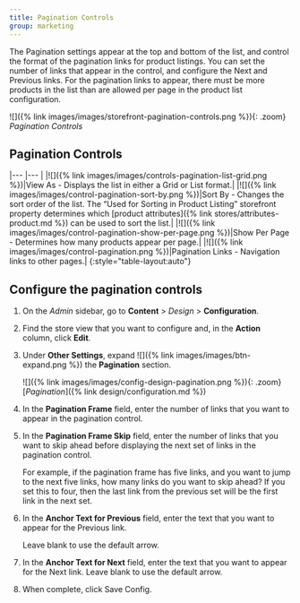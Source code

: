 ```yaml
---
title: Pagination Controls
group: marketing
---
```


The Pagination settings appear at the top and bottom of the list, and control the format of the pagination links for product listings. You can set the number of links that appear in the control, and configure the Next and Previous links. For the pagination links to appear, there must be more products in the list than are allowed per page in the product list configuration.

![]({% link images/images/storefront-pagination-controls.png %}){: .zoom}
_Pagination Controls_

## Pagination Controls

|--- |--- |
|![]({% link images/images/controls-pagination-list-grid.png %})|View As - Displays the list in either a Grid or List format.|
|![]({% link images/images/control-pagination-sort-by.png %})|Sort By - Changes the sort order of the list. The “Used for Sorting in Product Listing” storefront property determines which [product attributes]({% link stores/attributes-product.md %}) can be used to sort the list.|
|![]({% link images/images/control-pagination-show-per-page.png %})|Show Per Page - Determines how many products appear per page.|
|![]({% link images/images/control-pagination.png %})|Pagination Links - Navigation links to other pages.|
{:style="table-layout:auto"}

## Configure the pagination controls

1. On the _Admin_ sidebar, go to **Content** > _Design_ > **Configuration**.

1. Find the store view that you want to configure and, in the **Action** column, click **Edit**.

1. Under **Other Settings**, expand ![]({% link images/images/btn-expand.png %}) the **Pagination** section.

   ![]({% link images/images/config-design-pagination.png %}){: .zoom}
   [_Pagination_]({% link design/configuration.md %})

1. In the **Pagination Frame** field, enter the number of links that you want to appear in the pagination control.

1. In the **Pagination Frame Skip** field, enter the number of links that you want to skip ahead before displaying the next set of links in the pagination control.

    For example, if the pagination frame has five links, and you want to jump to the next five links, how many links do you want to skip ahead? If you set this to four, then the last link from the previous set will be the first link in the next set.

1. In the **Anchor Text for Previous** field, enter the text that you want to appear for the Previous link.

    Leave blank to use the default arrow.

1. In the **Anchor Text for Next** field, enter the text that you want to appear for the Next link. Leave blank to use the default arrow.

1. When complete, click <span class="btn">Save Config</span>.
